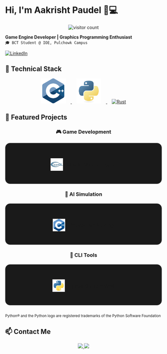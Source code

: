 # Hi, I'm Aakrisht Paudel 👨💻
<p align="center">
  <img src="https://visitor-badge.laobi.icu/badge?page_id=AakrishtSP.AakrishtSP" alt="visitor count"/>
</p>

**Game Engine Developer | Graphics Programming Enthusiast**  
`🎓 BCT Student @ IOE, Pulchowk Campus`

[![LinkedIn](https://img.shields.io/badge/LinkedIn-0A66C2?style=for-the-badge&logo=linkedin&logoColor=white)](https://www.linkedin.com/in/aakrisht-sharma-paudel/)
## 🔧 Technical Stack
<p align="center">
  <!-- C++ -->
  <a href="https://isocpp.org/" target="_blank">
    <img src="https://raw.githubusercontent.com/devicons/devicon/master/icons/cplusplus/cplusplus-original.svg" 
         width="80" 
         alt="C++"
         class="tech-logo"
         title="C++ - ISO/IEC 14882 Standard">
  </a>

  <!-- Python -->
  <a href="https://www.python.org/" target="_blank">
    <img src="https://raw.githubusercontent.com/devicons/devicon/master/icons/python/python-original.svg" 
         width="80" 
         alt="Python"
         class="tech-logo"
         title="Python - PSF Trademark">
  </a>

  <!-- Rust -->
  <a href="https://www.rust-lang.org/" target="_blank">
    <img src="https://upload.wikimedia.org/wikipedia/commons/d/d5/Rust_programming_language_black_logo.svg" 
         width="80" 
         alt="Rust"
         class="tech-logo"
         title="Rust - Memory-safe systems">
  </a>
</p>

## 🚀 Featured Projects
<div align="center">

### 🎮 Game Development
<div class="project-card">
  <h3 class="project-title">
    <img src="https://raw.githubusercontent.com/devicons/devicon/master/icons/opengl/opengl-original.svg" 
         width="40" 
         class="project-logo"
         alt="OpenGL">
    <a href="https://github.com/AakrishtSP/Rhodo.git">Rhodo Game Engine</a>
  </h3>
  <!-- Content remains same -->
</div>

### 🤖 AI Simulation
<div class="project-card">
  <h3 class="project-title">
    <img src="https://raw.githubusercontent.com/devicons/devicon/master/icons/cplusplus/cplusplus-original.svg" 
         width="40" 
         class="project-logo"
         alt="C++">
    <a href="https://github.com/AakrishtSP/Reynolds-Steering-Behaviours.git">Reynolds Steering</a>
  </h3>
  <!-- Content remains same -->
</div>

### 🎵 CLI Tools
<div class="project-card">
  <h3 class="project-title">
    <img src="https://raw.githubusercontent.com/devicons/devicon/master/icons/python/python-original.svg" 
         width="40" 
         class="project-logo"
         alt="Python">
    <a href="https://github.com/AakrishtSP/Lyrics-On-Terminal.git">Lyrics On Terminal</a>
  </h3>
  <!-- Content remains same -->
</div>
</div>

<style>
  /* Tech Stack Hover Effects */
  .tech-logo {
    transition: transform 0.3s ease, filter 0.3s ease;
    margin: 0 15px;
    filter: grayscale(30%);
  }

  .tech-logo:hover {
    transform: scale(1.2) rotate(5deg);
    filter: grayscale(0%);
  }

  /* Project Logo Alignment */
  .project-title {
    display: flex;
    align-items: center;
    gap: 12px;
    justify-content: center;
  }

  .project-logo {
    vertical-align: middle;
    transition: transform 0.3s ease;
  }

  .project-logo:hover {
    transform: translateY(-3px);
  }

  .project-card {
    background: #1a1a1a;
    padding: 25px;
    border-radius: 15px;
    margin: 20px 0;
    border: 1px solid #333;
    transition: box-shadow 0.3s ease;
  }

  .project-card:hover {
    box-shadow: 0 8px 24px rgba(0,0,0,0.3);
  }
</style>

<!-- Trademark Notice -->
<sub>Python® and the Python logo are registered trademarks of the Python Software Foundation</sub>


## 📫 Contact Me
<p align="center">
  <a href="mailto:akrisht62@gmail.com">
    <img src="https://img.shields.io/badge/Personal_Email-D14836?style=for-the-badge&logo=gmail&logoColor=white"/>
  </a>
  <a href="mailto:080bct003.aakrisht@pcampus.edu.np">
    <img src="https://img.shields.io/badge/Academic_Email-005F99?style=for-the-badge&logo=protonmail&logoColor=white"/>
  </a>
</p>

